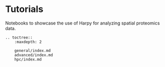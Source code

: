 # Tutorials

Notebooks to showcase the use of Harpy for analyzing spatial proteomics data.

```{eval-rst}
.. toctree::
    :maxdepth: 2

    general/index.md
    advanced/index.md
    hpc/index.md
```
